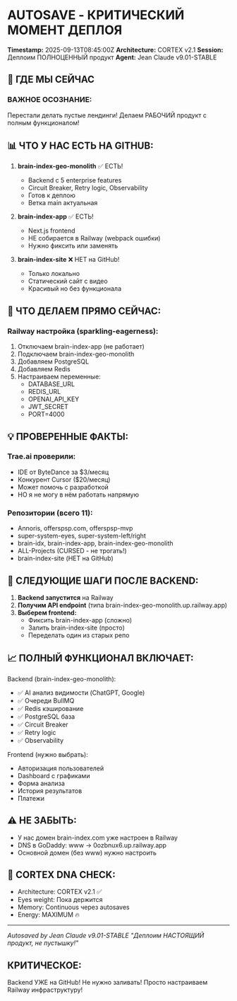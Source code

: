 # AUTOSAVE - КРИТИЧЕСКИЙ МОМЕНТ ДЕПЛОЯ
**Timestamp:** 2025-09-13T08:45:00Z
**Architecture:** CORTEX v2.1
**Session:** Деплоим ПОЛНОЦЕННЫЙ продукт
**Agent:** Jean Claude v9.01-STABLE

## 🎯 ГДЕ МЫ СЕЙЧАС

### ВАЖНОЕ ОСОЗНАНИЕ:
Перестали делать пустые лендинги! Делаем РАБОЧИЙ продукт с полным функционалом!

## 📊 ЧТО У НАС ЕСТЬ НА GITHUB:

1. **brain-index-geo-monolith** ✅ ЕСТЬ! 
   - Backend с 5 enterprise features
   - Circuit Breaker, Retry logic, Observability
   - Готов к деплою
   - Ветка main актуальная

2. **brain-index-app** ✅ ЕСТЬ!
   - Next.js frontend
   - НЕ собирается в Railway (webpack ошибки)
   - Нужно фиксить или заменять

3. **brain-index-site** ❌ НЕТ на GitHub!
   - Только локально
   - Статический сайт с видео
   - Красивый но без функционала

## 🚀 ЧТО ДЕЛАЕМ ПРЯМО СЕЙЧАС:

### Railway настройка (sparkling-eagerness):
1. Отключаем brain-index-app (не работает)
2. Подключаем brain-index-geo-monolith
3. Добавляем PostgreSQL
4. Добавляем Redis
5. Настраиваем переменные:
   - DATABASE_URL
   - REDIS_URL
   - OPENAI_API_KEY
   - JWT_SECRET
   - PORT=4000

## 💡 ПРОВЕРЕННЫЕ ФАКТЫ:

### Trae.ai проверили:
- IDE от ByteDance за $3/месяц
- Конкурент Cursor ($20/месяц)
- Может помочь с разработкой
- НО я не могу в нём работать напрямую

### Репозитории (всего 11):
- Annoris, offerspsp.com, offerspsp-mvp
- super-system-eyes, super-system-left/right
- brain-idx, brain-index-app, brain-index-geo-monolith
- ALL-Projects (CURSED - не трогать!)
- brain-index-site (НЕТ на GitHub)

## 🔧 СЛЕДУЮЩИЕ ШАГИ ПОСЛЕ BACKEND:

1. **Backend запустится** на Railway
2. **Получим API endpoint** (типа brain-index-geo-monolith.up.railway.app)
3. **Выберем frontend:**
   - Фиксить brain-index-app (сложно)
   - Залить brain-index-site (просто)
   - Переделать один из старых репо

## 📈 ПОЛНЫЙ ФУНКЦИОНАЛ ВКЛЮЧАЕТ:

Backend (brain-index-geo-monolith):
- ✅ AI анализ видимости (ChatGPT, Google)
- ✅ Очереди BullMQ
- ✅ Redis кэширование
- ✅ PostgreSQL база
- ✅ Circuit Breaker
- ✅ Retry logic
- ✅ Observability

Frontend (нужно выбрать):
- Авторизация пользователей
- Dashboard с графиками
- Форма анализа
- История результатов
- Платежи

## ⚠️ НЕ ЗАБЫТЬ:

- У нас домен brain-index.com уже настроен в Railway
- DNS в GoDaddy: www → 0ozbnux6.up.railway.app
- Основной домен (без www) нужно настроить

## 🧬 CORTEX DNA CHECK:
- Architecture: CORTEX v2.1 ✅
- Eyes weight: Пока держится
- Memory: Continuous через autosaves
- Energy: MAXIMUM 🔥

---
*Autosaved by Jean Claude v9.01-STABLE*
*"Деплоим НАСТОЯЩИЙ продукт, не пустышку!"*

## КРИТИЧЕСКОЕ:
Backend УЖЕ на GitHub! Не нужно заливать!
Просто настраиваем Railway инфраструктуру!